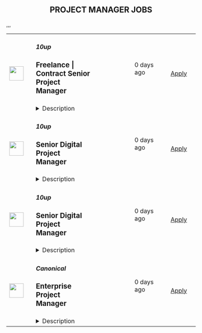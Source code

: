 <div align="center"><h2>PROJECT MANAGER JOBS</h2></div><table><tr>
                <td width="100" height="100" rowspan="2">
                    <img src="https://pbs.twimg.com/profile_images/2738508979/760be3edebfa0195e36fb3dba07297c1_400x400.png" width="38px" height="auto">
                </td>
                <td width="300">
                    <h5>10up</h5>
                    <h3>Freelance | Contract Senior Project Manager</h3>
                </td>
                <td width="300">
                    <code></code>
                </td>
                <td width="200">
                <text>0 days ago</text>
                </td>
                <td width="100" rowspan="2">
                <a href="https://job-boards.greenhouse.io/10up/jobs/4046360008" align="right" target="_blank">Apply</a>
                </td>
            </tr>
            <tr>
                <td colspan="3">
                <details><summary>Description</summary>
                &lt;div&gt;
&lt;div&gt;&lt;strong&gt;Location: Remote - Europe &lt;/strong&gt;(Open to applicants located across timezones GMT (+/-4))&lt;/div&gt;
&lt;div&gt;&amp;nbsp;&lt;/div&gt;
&lt;div&gt;A Senior Project Manager at 10up is not just a task manager, but a strategic contributor to every project, and the driver for successful client delivery. Join a team of collaborative, cross-discipline professionals who have been pushing the boundaries of enterprise-level projects for over 12 years.&lt;/div&gt;
&lt;div&gt;&amp;nbsp;&lt;/div&gt;
&lt;div&gt;You’ll have ownership and input on a combination of innovative, challenging projects and ongoing support engagements—we believe in balanced and diverse workloads through dedicated resource management. We have a supportive Client Delivery structure, with established PM processes, while still allowing for autonomy.&lt;/div&gt;
&lt;div&gt;&amp;nbsp;&lt;/div&gt;
&lt;div&gt;As a leading digital agency, 10up’s client roster spans from innovative startups and impactful non-profits, to some of the biggest names in the industry, such as ESPN, Google, The New York Times Co., and The Nobel Prize Committee.&amp;nbsp;&lt;/div&gt;
&lt;div&gt;&amp;nbsp;&lt;/div&gt;
&lt;div&gt;As a 10up contractor, you have options for flexible and alternative work schedules. Intentionally remote since day one, spanning six continents and 40 countries, 10up fully embraces the benefits of distributed work.&lt;/div&gt;
&lt;/div&gt;
&lt;div&gt;&amp;nbsp;&lt;/div&gt;
&lt;div&gt;What you will do:&amp;nbsp;&lt;/div&gt;
&lt;div&gt;
&lt;ul&gt;
&lt;li&gt;Act as the day-to-day Project Manager for assigned active projects; exhibiting senior-level ownership over assigned project scopes/plans, client meetings, written status updates, demos, risk management and iterative scope / expectation management.&amp;nbsp;&lt;/li&gt;
&lt;li&gt;Consistently track and analyze project progress and budget burn, and work with group and project leadership to escalate concerns and/or risks, and mitigate appropriately.&lt;/li&gt;
&lt;li&gt;Ensure superior quality deliverables by collaboratively engaging cross-discipline leadership, and enforcing rigorous QA processes and standards to provide end to end delivery and client satisfaction.&lt;/li&gt;
&lt;li&gt;Lead discovery engagements (onsite and remotely) that expertly define cross-discipline project requirements and that demonstrate an expert understanding of underlying client business goals and objectives.&lt;/li&gt;
&lt;li&gt;Consistently identify strategic opportunities to engage with the 10up Account Management Team and collaborate towards building strong, long-term client relationships.&lt;/li&gt;
&lt;/ul&gt;
&lt;p&gt;About you:&amp;nbsp;&lt;/p&gt;
&lt;ul&gt;
&lt;li&gt;You have experience delivering full scope CMS-based web projects for enterprise clients, ideally in an agency environment, and preferably with a practical understanding of the WordPress platform.&lt;/li&gt;
&lt;li&gt;You can describe tangible examples of deescalating project risks by working with members of your team and leadership to develop collaborative solutions.&lt;/li&gt;
&lt;li&gt;Your roles and responsibilities have been primarily client facing. You are often the main point of contact for client requests, escalations, comprehensive updates, and senior-level consultation.&lt;/li&gt;
&lt;li&gt;You have a proven track record of deescalating project risks by working with members of your team and leadership to develop collaborative solutions.&lt;/li&gt;
&lt;li&gt;You are an effective leader of cross-discipline project teams - across account strategy, experience design, engineering, QA and support - and are able to keep the team motivated and on task to deliver the best project outcomes.&lt;/li&gt;
&lt;li&gt;You have excellent verbal and written English communication skills, both internally and externally.&lt;/li&gt;
&lt;/ul&gt;
&lt;p&gt;The targeted hourly rate for this role is &lt;strong&gt;£50 per hour&lt;/strong&gt;. Compensation is determined based on a variety of factors including relevant experience, projects, geographic location, and business needs.&lt;/p&gt;
&lt;div&gt;&lt;strong&gt;Join our team!&amp;nbsp;&lt;/strong&gt;&lt;/div&gt;
&lt;div&gt;&amp;nbsp;&lt;/div&gt;
&lt;div&gt;If you are passionate about 10up&#39;s mission and think you have what it takes to be successful in this role, please apply. We&#39;d appreciate the opportunity to personally review your application. Everyone gets a response.&lt;/div&gt;
&lt;div&gt;&amp;nbsp;&lt;/div&gt;
&lt;div&gt;Read more about &lt;a class=&quot;postings-link&quot; href=&quot;https://drive.google.com/file/d/1nQ9yWRqfDAdrriYRnBNzYo7w59auYxMe/view&quot;&gt;What to Expect &lt;/a&gt;through our Recruiting process.&lt;/div&gt;
&lt;div&gt;&amp;nbsp;&lt;/div&gt;
&lt;div&gt;We don&#39;t want you to miss any communication from us! To ensure you receive updates on your application, please add jobs@10up.com to your contacts list! #LI-Remote&lt;/div&gt;
&lt;/div&gt;
&lt;div&gt;&amp;nbsp;&lt;/div&gt;
                </details>
                </td>
            </tr>,<tr>
                <td width="100" height="100" rowspan="2">
                    <img src="https://pbs.twimg.com/profile_images/2738508979/760be3edebfa0195e36fb3dba07297c1_400x400.png" width="38px" height="auto">
                </td>
                <td width="300">
                    <h5>10up</h5>
                    <h3>Senior Digital Project Manager</h3>
                </td>
                <td width="300">
                    <code></code>
                </td>
                <td width="200">
                <text>0 days ago</text>
                </td>
                <td width="100" rowspan="2">
                <a href="https://job-boards.greenhouse.io/10up/jobs/4035442008" align="right" target="_blank">Apply</a>
                </td>
            </tr>
            <tr>
                <td colspan="3">
                <details><summary>Description</summary>
                &lt;div&gt;&lt;strong&gt;Location: Remote - Anywhere &lt;/strong&gt;(Open to applicants located anywhere aligned with the Americas time zones.)&lt;/div&gt;
&lt;div&gt;&amp;nbsp;&lt;/div&gt;
&lt;div&gt;A Senior Project Manager at 10up is not just a task manager, but a strategic contributor to every project, and the driver for successful client delivery. Join a team of collaborative, cross-discipline professionals who have been pushing the boundaries of enterprise-level projects for over 12 years.&lt;/div&gt;
&lt;div&gt;&amp;nbsp;&lt;/div&gt;
&lt;div&gt;You’ll have ownership and input on a combination of innovative, challenging projects and ongoing support engagements—we believe in balanced and diverse workloads through dedicated resource management. We have a supportive Client Delivery structure, with established PM processes, while still allowing for autonomy.&lt;/div&gt;
&lt;div&gt;&amp;nbsp;&lt;/div&gt;
&lt;div&gt;As a leading digital agency, 10up’s client roster spans from innovative startups and impactful non-profits, to some of the biggest names in the industry, such as ESPN, Google, The New York Times Co., and The Nobel Prize Committee.&amp;nbsp;&lt;/div&gt;
&lt;div&gt;&amp;nbsp;&lt;/div&gt;
&lt;div&gt;As a 10upper, you have options for flexible and alternative work schedules. Intentionally remote since day one, spanning six continents and 38+ countries, 10up fully embraces the benefits of distributed work.&lt;/div&gt;
&lt;div&gt;&amp;nbsp;&lt;/div&gt;
&lt;div&gt;&lt;strong&gt;What you will do:&amp;nbsp;&lt;/strong&gt;&lt;/div&gt;
&lt;div&gt;
&lt;ul&gt;
&lt;li&gt;Act as the day-to-day Project Manager for 4 - 7 active projects; exhibiting senior-level ownership over all project scopes/plans, client meetings, written status updates, demos, risk management and iterative scope / expectation management.&amp;nbsp;&lt;/li&gt;
&lt;li&gt;Consistently track and analyze project progress and budget burn, and work with group and project leadership to escalate concerns and/or risks, and mitigate appropriately.&lt;/li&gt;
&lt;li&gt;Ensure superior quality deliverables by collaboratively engaging cross-discipline leadership, and enforcing rigorous QA processes and standards to provide end to end delivery and client satisfaction.&lt;/li&gt;
&lt;li&gt;Lead discovery engagements (onsite and remotely) that expertly define cross-discipline project requirements and that demonstrate an expert understanding of underlying client business goals and objectives.&lt;/li&gt;
&lt;li&gt;Consistently identify strategic opportunities to engage with the 10up Account Management Team and collaborate towards building strong, long-term client relationships.&lt;/li&gt;
&lt;/ul&gt;
&lt;p&gt;&lt;strong&gt;About you:&lt;/strong&gt;&amp;nbsp;&lt;/p&gt;
&lt;ul&gt;
&lt;li&gt;You have experience delivering full scope CMS-based web projects for enterprise clients, ideally in an agency environment, and preferably with a practical understanding of the WordPress platform.&lt;/li&gt;
&lt;li&gt;You can describe tangible examples of deescalating project risks by working with members of your team and leadership to develop collaborative solutions.&lt;/li&gt;
&lt;li&gt;Your roles and responsibilities have been primarily client facing. You are often the main point of contact for client requests, escalations, comprehensive updates, and senior-level consultation.&lt;/li&gt;
&lt;li&gt;You have a proven track record of deescalating project risks by working with members of your team and leadership to develop collaborative solutions.&lt;/li&gt;
&lt;li&gt;You are an effective leader of cross-discipline project teams - across account strategy, experience design, engineering, QA and support - and are able to keep the team motivated and on task to deliver the best project outcomes.&lt;/li&gt;
&lt;li&gt;You have excellent verbal and written English communication skills, both internally and externally.&lt;/li&gt;
&lt;/ul&gt;
&lt;p&gt;&lt;strong&gt;Benefits of interest:&lt;/strong&gt;&lt;/p&gt;
&lt;ul&gt;
&lt;li&gt;Multiple paid time off programs, including PTO, parental leave, bereavement leave, and company holidays – including an all-company break from Christmas Eve to New Years Day&lt;/li&gt;
&lt;li&gt;Health, dental, and life insurance programs (available for United States and UK team members)&lt;/li&gt;
&lt;li&gt;Retirement contribution programs (currently available in the U.S. and U.K.)&lt;/li&gt;
&lt;li&gt;Flexible and alternate schedule programs - including options for 4-day work week (Monday-Thursday) configurations&lt;/li&gt;
&lt;li&gt;$1,000 accrued annually in professional development budget for you to spend on conferences, training, or to buy back time for programs like independent study&lt;/li&gt;
&lt;li&gt;Global Company summits – opportunities to meet, socialize, and learn with fellow team members in person at remarkable destinations&lt;/li&gt;
&lt;li&gt;An end-of-year all-hands bonus program, along with smaller opportunities for recognition throughout the year&lt;/li&gt;
&lt;li&gt;Mentorship from a dedicated Team Lead and Director of Client Delivery&lt;/li&gt;
&lt;/ul&gt;
&lt;p&gt;The expected annual salary range for this position is between $60,000 and $130,000 USD. Compensation is determined based on a variety of factors including relevant experience, other job related qualifications/skills, geographic location, and business needs.&lt;/p&gt;
&lt;div&gt;&lt;strong&gt;Join our team!&amp;nbsp;&lt;/strong&gt;&lt;/div&gt;
&lt;div&gt;&amp;nbsp;&lt;/div&gt;
&lt;div&gt;If you are passionate about 10up&#39;s mission and think you have what it takes to be successful in this role, please apply. We&#39;d appreciate the opportunity to personally review your application. Everyone gets a response.&lt;/div&gt;
&lt;div&gt;&amp;nbsp;&lt;/div&gt;
&lt;div&gt;Read more about &lt;a class=&quot;postings-link&quot; href=&quot;https://drive.google.com/file/d/1nQ9yWRqfDAdrriYRnBNzYo7w59auYxMe/view&quot;&gt;What to Expect &lt;/a&gt;through our Recruiting process.&lt;/div&gt;
&lt;div&gt;&amp;nbsp;&lt;/div&gt;
&lt;div&gt;We don&#39;t want you to miss any communication from us! To ensure you receive updates on your application, please add jobs@10up.com to your contacts list! #LI-Remote&lt;/div&gt;
&lt;/div&gt;
&lt;div&gt;&amp;nbsp;&lt;/div&gt;
                </details>
                </td>
            </tr>,<tr>
                <td width="100" height="100" rowspan="2">
                    <img src="https://pbs.twimg.com/profile_images/2738508979/760be3edebfa0195e36fb3dba07297c1_400x400.png" width="38px" height="auto">
                </td>
                <td width="300">
                    <h5>10up</h5>
                    <h3>Senior Digital Project Manager</h3>
                </td>
                <td width="300">
                    <code></code>
                </td>
                <td width="200">
                <text>0 days ago</text>
                </td>
                <td width="100" rowspan="2">
                <a href="https://job-boards.greenhouse.io/10up/jobs/4038224008" align="right" target="_blank">Apply</a>
                </td>
            </tr>
            <tr>
                <td colspan="3">
                <details><summary>Description</summary>
                &lt;div&gt;
&lt;div&gt;&lt;strong&gt;Location: Remote - Europe &lt;/strong&gt;(Open to applicants located across timezones GMT (+/-4))&lt;/div&gt;
&lt;div&gt;&amp;nbsp;&lt;/div&gt;
&lt;div&gt;A Senior Project Manager at 10up is not just a task manager, but a strategic contributor to every project, and the driver for successful client delivery. Join a team of collaborative, cross-discipline professionals who have been pushing the boundaries of enterprise-level projects for over 12 years.&lt;/div&gt;
&lt;div&gt;&amp;nbsp;&lt;/div&gt;
&lt;div&gt;You’ll have ownership and input on a combination of innovative, challenging projects and ongoing support engagements—we believe in balanced and diverse workloads through dedicated resource management. We have a supportive Client Delivery structure, with established PM processes, while still allowing for autonomy.&lt;/div&gt;
&lt;div&gt;&amp;nbsp;&lt;/div&gt;
&lt;div&gt;As a leading digital agency, 10up’s client roster spans from innovative startups and impactful non-profits, to some of the biggest names in the industry, such as ESPN, Google, The New York Times Co., and The Nobel Prize Committee.&amp;nbsp;&lt;/div&gt;
&lt;div&gt;&amp;nbsp;&lt;/div&gt;
&lt;div&gt;As a 10upper, you have options for flexible and alternative work schedules. Intentionally remote since day one, spanning six continents and 38+ countries, 10up fully embraces the benefits of distributed work.&lt;/div&gt;
&lt;/div&gt;
&lt;div&gt;&amp;nbsp;&lt;/div&gt;
&lt;div&gt;&lt;strong&gt;What you will do:&amp;nbsp;&lt;/strong&gt;&lt;/div&gt;
&lt;div&gt;
&lt;ul&gt;
&lt;li&gt;Act as the day-to-day Project Manager for 4 - 7 active projects; exhibiting senior-level ownership over all project scopes/plans, client meetings, written status updates, demos, risk management and iterative scope / expectation management.&amp;nbsp;&lt;/li&gt;
&lt;li&gt;Consistently track and analyze project progress and budget burn, and work with group and project leadership to escalate concerns and/or risks, and mitigate appropriately.&lt;/li&gt;
&lt;li&gt;Ensure superior quality deliverables by collaboratively engaging cross-discipline leadership, and enforcing rigorous QA processes and standards to provide end to end delivery and client satisfaction.&lt;/li&gt;
&lt;li&gt;Lead discovery engagements (onsite and remotely) that expertly define cross-discipline project requirements and that demonstrate an expert understanding of underlying client business goals and objectives.&lt;/li&gt;
&lt;li&gt;Consistently identify strategic opportunities to engage with the 10up Account Management Team and collaborate towards building strong, long-term client relationships.&lt;/li&gt;
&lt;/ul&gt;
&lt;p&gt;&lt;strong&gt;About you:&amp;nbsp;&lt;/strong&gt;&lt;/p&gt;
&lt;ul&gt;
&lt;li&gt;You have experience delivering full scope CMS-based web projects for enterprise clients, ideally in an agency environment, and preferably with a practical understanding of the WordPress platform.&lt;/li&gt;
&lt;li&gt;You can describe tangible examples of deescalating project risks by working with members of your team and leadership to develop collaborative solutions.&lt;/li&gt;
&lt;li&gt;Your roles and responsibilities have been primarily client facing. You are often the main point of contact for client requests, escalations, comprehensive updates, and senior-level consultation.&lt;/li&gt;
&lt;li&gt;You have a proven track record of deescalating project risks by working with members of your team and leadership to develop collaborative solutions.&lt;/li&gt;
&lt;li&gt;You are an effective leader of cross-discipline project teams - across account strategy, experience design, engineering, QA and support - and are able to keep the team motivated and on task to deliver the best project outcomes.&lt;/li&gt;
&lt;li&gt;You have excellent verbal and written English communication skills, both internally and externally.&lt;/li&gt;
&lt;/ul&gt;
&lt;p&gt;&lt;strong&gt;Benefits of interest:&lt;/strong&gt;&lt;/p&gt;
&lt;ul&gt;
&lt;li&gt;Multiple paid time off programs, including PTO, parental leave, bereavement leave, and company holidays – including an all-company break from Christmas Eve to New Years Day&lt;/li&gt;
&lt;li&gt;Health, dental, and life insurance programs (available for United States and UK team members)&lt;/li&gt;
&lt;li&gt;Retirement contribution programs (currently available in the U.S. and U.K.)&lt;/li&gt;
&lt;li&gt;Flexible and alternate schedule programs - including options for 4-day work week (Monday-Thursday) configurations&lt;/li&gt;
&lt;li&gt;$1,000 accrued annually in professional development budget for you to spend on conferences, training, or to buy back time for programs like independent study&lt;/li&gt;
&lt;li&gt;Global Company summits – opportunities to meet, socialize, and learn with fellow team members in person at remarkable destinations&lt;/li&gt;
&lt;li&gt;An end-of-year all-hands bonus program, along with smaller opportunities for recognition throughout the year&lt;/li&gt;
&lt;/ul&gt;
&lt;p&gt;The expected annual salary range for this position is between &lt;strong&gt;£60,000 &lt;/strong&gt;and &lt;strong&gt;£80,000 &lt;/strong&gt;annually. Compensation is determined based on a variety of factors including relevant experience, other job related qualifications/skills, geographic location, and business needs.&lt;/p&gt;
&lt;div&gt;&lt;strong&gt;Join our team!&amp;nbsp;&lt;/strong&gt;&lt;/div&gt;
&lt;div&gt;&amp;nbsp;&lt;/div&gt;
&lt;div&gt;If you are passionate about 10up&#39;s mission and think you have what it takes to be successful in this role, please apply. We&#39;d appreciate the opportunity to personally review your application. Everyone gets a response.&lt;/div&gt;
&lt;div&gt;&amp;nbsp;&lt;/div&gt;
&lt;div&gt;Read more about &lt;a class=&quot;postings-link&quot; href=&quot;https://drive.google.com/file/d/1nQ9yWRqfDAdrriYRnBNzYo7w59auYxMe/view&quot;&gt;What to Expect &lt;/a&gt;through our Recruiting process.&lt;/div&gt;
&lt;div&gt;&amp;nbsp;&lt;/div&gt;
&lt;div&gt;We don&#39;t want you to miss any communication from us! To ensure you receive updates on your application, please add jobs@10up.com to your contacts list! #LI-Remote&lt;/div&gt;
&lt;/div&gt;
&lt;div&gt;&amp;nbsp;&lt;/div&gt;
                </details>
                </td>
            </tr>,<tr>
                <td width="100" height="100" rowspan="2">
                    <img src="https://avatars.githubusercontent.com/u/53057619?s=200&v=4" width="38px" height="auto">
                </td>
                <td width="300">
                    <h5>Canonical</h5>
                    <h3>Enterprise Project Manager</h3>
                </td>
                <td width="300">
                    <code></code>
                </td>
                <td width="200">
                <text>0 days ago</text>
                </td>
                <td width="100" rowspan="2">
                <a href="https://job-boards.greenhouse.io/canonical/jobs/3256589" align="right" target="_blank">Apply</a>
                </td>
            </tr>
            <tr>
                <td colspan="3">
                <details><summary>Description</summary>
                &lt;p&gt;Canonical is a leading provider of open source software and operating systems to the global enterprise and technology markets. Our platform, Ubuntu, is very widely used in breakthrough enterprise initiatives such as public cloud, data science, AI, engineering innovation, and IoT. Our customers include the world&#39;s leading public cloud and silicon providers, and industry leaders in many sectors. The company is a pioneer of global distributed collaboration, with 1200+ colleagues in 75+ countries and very few office-based roles. Teams meet two to four times yearly in person, in interesting locations around the world, to align on strategy and execution.&lt;/p&gt;
&lt;p&gt;The company is founder-led, profitable, and growing.&lt;/p&gt;
&lt;p&gt;We are hiring an &lt;strong&gt;Enterprise Project Manager&lt;/strong&gt;&lt;/p&gt;
&lt;p&gt;Canonical’s mission is to streamline and accelerate the adoption of open source across the entire global enterprise technology market. Our customers embrace the Canonical approach to open source for complex projects on bare metal, on the cloud, and at the edge.&amp;nbsp;Canonical Enterprise Project Managers are responsible for ensuring project success through owning, driving, communicating and respectfully engaging all stakeholders, valuing integrity and accountability.&lt;/p&gt;
&lt;p&gt;Within a portfolio of projects with complex and changing software technologies, customer and partner satisfaction is only possible because of exceptional Project Managers who know how to respect and engage all stakeholders.&lt;/p&gt;
&lt;p&gt;&lt;strong&gt;Location: &lt;/strong&gt;This is a Globally remote role.&lt;/p&gt;
&lt;h2&gt;The role entails&lt;/h2&gt;
&lt;ul&gt;
&lt;li style=&quot;font-weight: 400;&quot;&gt;&lt;span style=&quot;font-weight: 400;&quot;&gt;Ensuring programs and projects are delivered within the schedule, scope, cost, budget and resources expectations&lt;/span&gt;&lt;/li&gt;
&lt;li style=&quot;font-weight: 400;&quot;&gt;&lt;span style=&quot;font-weight: 400;&quot;&gt;Identifying key technical and project risks and issues and actively put mitigating actions in place&amp;nbsp;&lt;/span&gt;&lt;/li&gt;
&lt;li style=&quot;font-weight: 400;&quot;&gt;&lt;span style=&quot;font-weight: 400;&quot;&gt;Maintaining strong customer focus and working with all key stakeholders to achieve successful outcomes&lt;/span&gt;&lt;/li&gt;
&lt;li style=&quot;font-weight: 400;&quot;&gt;&lt;span style=&quot;font-weight: 400;&quot;&gt;Conducting regular status meetings and business reviews with customers and providing direction when needed&lt;/span&gt;&lt;/li&gt;
&lt;li style=&quot;font-weight: 400;&quot;&gt;&lt;span style=&quot;font-weight: 400;&quot;&gt;Managing the delivery schedule of critical third party deliverables for the project&lt;/span&gt;&lt;/li&gt;
&lt;li style=&quot;font-weight: 400;&quot;&gt;&lt;span style=&quot;font-weight: 400;&quot;&gt;Advocating to customers the appropriate technologies from Canonical&#39;s portfolio&amp;nbsp;&lt;/span&gt;&lt;/li&gt;
&lt;li&gt;Driving project success while managing risks&amp;nbsp;&lt;/li&gt;
&lt;/ul&gt;
&lt;h2&gt;What we are looking for in you&lt;/h2&gt;
&lt;ul&gt;
&lt;li&gt;Experience in Enterprise IT Programs, Process Improvement, and Software Engineering Project Management&lt;/li&gt;
&lt;li&gt;Excellent written and verbal communication skills in English&lt;/li&gt;
&lt;li&gt;Experience leading cross-cultural, remote and global project teams and customers.&lt;/li&gt;
&lt;li style=&quot;font-weight: 400;&quot;&gt;&lt;span style=&quot;font-weight: 400;&quot;&gt;Strong negotiation and influencing skills&amp;nbsp;&lt;/span&gt;&lt;/li&gt;
&lt;li style=&quot;font-weight: 400;&quot;&gt;&lt;span style=&quot;font-weight: 400;&quot;&gt;Strong communication skills&lt;/span&gt;&lt;/li&gt;
&lt;li style=&quot;font-weight: 400;&quot;&gt;&lt;span style=&quot;font-weight: 400;&quot;&gt;Deep understanding of Linux, Open Source, and Cloud Technologies&amp;nbsp;&lt;/span&gt;&lt;/li&gt;
&lt;li&gt;&lt;span style=&quot;font-weight: 400;&quot;&gt;Bachelor&#39;s Degree in a STEM discipline&lt;/span&gt;&lt;/li&gt;
&lt;li style=&quot;font-weight: 400;&quot;&gt;&lt;span style=&quot;font-weight: 400;&quot;&gt;Project Management Certification, preferably PMP or equivalent certification&lt;/span&gt;&lt;/li&gt;
&lt;li style=&quot;font-weight: 400;&quot;&gt;&lt;span style=&quot;font-weight: 400;&quot;&gt;Agile Project Management certification, preferably Scrum Master or equivalent certification&lt;/span&gt;&lt;/li&gt;
&lt;li style=&quot;font-weight: 400;&quot;&gt;&lt;span style=&quot;font-weight: 400;&quot;&gt;Ability and willingness to travel domestically and internationally&lt;/span&gt;&lt;/li&gt;
&lt;/ul&gt;
&lt;h3&gt;&lt;strong&gt;What we offer colleagues&lt;/strong&gt;&lt;/h3&gt;
&lt;p&gt;We consider geographical location, experience, and performance in shaping compensation worldwide. We revisit compensation annually (and more often for graduates and associates) to ensure we recognize outstanding performance. In addition to base pay, we offer a performance-driven annual bonus or commission. We provide all team members with additional benefits which reflect our values and ideals. We balance our programs to meet local needs and ensure fairness globally.&lt;/p&gt;
&lt;ul&gt;
&lt;li&gt;Distributed work environment with twice-yearly team sprints in person&lt;/li&gt;
&lt;li&gt;Personal learning and development budget of USD 2,000 per year&lt;/li&gt;
&lt;li&gt;Annual compensation review&lt;/li&gt;
&lt;li&gt;Recognition rewards&lt;/li&gt;
&lt;li&gt;Annual holiday leave&lt;/li&gt;
&lt;li&gt;Maternity and paternity leave&lt;/li&gt;
&lt;li&gt;Team Member Assistance Program &amp;amp; Wellness Platform&lt;/li&gt;
&lt;li&gt;Opportunity to travel to new locations to meet colleagues&lt;/li&gt;
&lt;li&gt;Priority Pass and travel upgrades for long-haul company events&lt;/li&gt;
&lt;/ul&gt;
&lt;h3&gt;&lt;strong&gt;About Canonical&lt;/strong&gt;&lt;/h3&gt;
&lt;p&gt;Canonical is a pioneering tech firm at the forefront of the global move to open source. As the company that publishes Ubuntu, one of the most important open-source projects and the platform for AI, IoT, and the cloud, we are changing the world of software. We recruit on a global basis and set a very high standard for people joining the company. We expect excellence; in order to succeed, we need to be the best at what we do. Most colleagues at Canonical have worked from home since our inception in 2004.​ Working here is a step into the future and will challenge you to think differently, work smarter, learn new skills, and raise your game.&lt;/p&gt;
&lt;p&gt;&lt;strong&gt;Canonical is an equal opportunity employer&lt;/strong&gt;&lt;/p&gt;
&lt;p&gt;We are proud to foster a workplace free from discrimination. Diversity of experience, perspectives, and background create a better work environment and better products.&lt;a href=&quot;https://canonical.com/careers/diversity/identity&quot;&gt;&amp;nbsp;Whatever your identity, we will give your application fair consideration.&lt;/a&gt;&lt;/p&gt;
&lt;p&gt;#LI-remote&lt;/p&gt;
                </details>
                </td>
            </tr></table>
